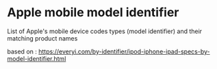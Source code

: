 # Apple mobile model identifier
List of Apple's mobile device codes types (model identifier) and their matching product names

based on :
https://everyi.com/by-identifier/ipod-iphone-ipad-specs-by-model-identifier.html
